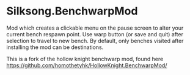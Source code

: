 # Silksong.BenchwarpMod
Mod which creates a clickable menu on the pause screen to alter your current bench respawn point. Use warp button (or save and quit) after selection to travel to new bench. By default, only benches visited after installing the mod can be destinations.

This is a fork of the hollow knight benchwarp mod, found here https://github.com/homothetyhk/HollowKnight.BenchwarpMod/